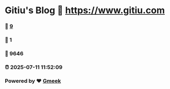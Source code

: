 # Gitiu's Blog :link: https://www.gitiu.com 
### :page_facing_up: [9](https://www.gitiu.com/tag.html) 
### :speech_balloon: 1 
### :hibiscus: 9646 
### :alarm_clock: 2025-07-11 11:52:09 
### Powered by :heart: [Gmeek](https://github.com/Meekdai/Gmeek)
